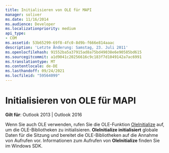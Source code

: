```yaml
---
title: Initialisieren von OLE für MAPI
manager: soliver
ms.date: 11/16/2014
ms.audience: Developer
ms.localizationpriority: medium
api_type:
- COM
ms.assetid: 53b65299-69f8-4fc0-8d9b-f666e814aaac
description: 'Letzte Änderung: Samstag, 23. Juli 2011'
ms.openlocfilehash: 91552ba5a37915ad8a75bd49038e6e90585bd615
ms.sourcegitcommit: a1d9041c20256616c9c183f7d1049142a7ac6991
ms.translationtype: MT
ms.contentlocale: de-DE
ms.lasthandoff: 09/24/2021
ms.locfileid: "59564099"
---
```

# <a name="initializing-ole-for-mapi"></a>Initialisieren von OLE für MAPI

  
  
**Gilt für**: Outlook 2013 | Outlook 2016 
  
Wenn Sie auch OLE verwenden, rufen Sie die OLE-Funktion [OleInitialize](https://msdn.microsoft.com/library/ms690134%28v=VS.85%29.aspx) auf, um die OLE-Bibliotheken zu initialisieren. **OleInitialize initialisiert** globale Daten für die Sitzung und bereitet die OLE-Bibliotheken auf die Annahme von Aufrufen vor. Informationen zum Aufrufen von **OleInitialize** finden Sie im Windows SDK.
  

